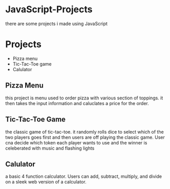 # JavaScript-Projects
there are some projects i made using JavaScript

# Projects
- Pizza menu
- Tic-Tac-Toe game
- Calulator

## Pizza Menu
  this project is menu used to order pizza with various section of toppings. it then takes the input information
  and caluclates a price for the order.

## Tic-Tac-Toe Game
  the classic game of tic-tac-toe. it randomly rolls dice to select which of the two players goes first
  and then users are off playing the classic game. User cna decide which token each player wants
  to use and the winner is celeberated with music and flashing lights

## Calulator
  a basic 4 function calculator. Users can add, subtract, multiply, and divide on a sleek web version
  of a calculator.
